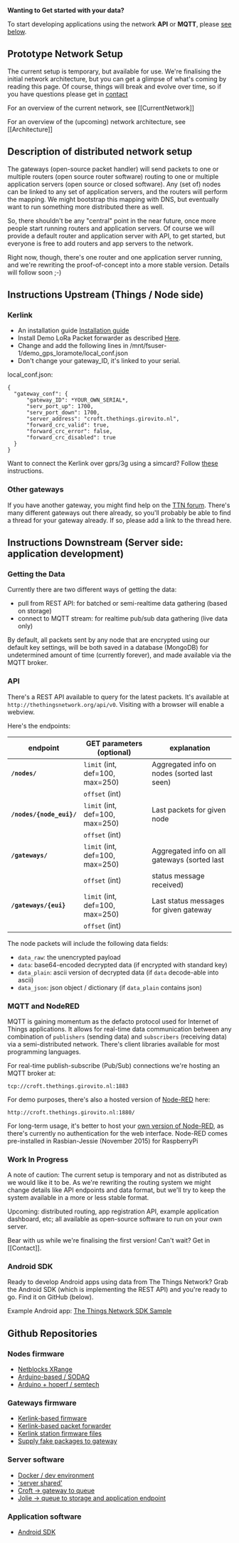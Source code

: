 **Wanting to Get started with your data?**

To start developing applications using the network **API** or **MQTT**,
please [see below](#getting-the-data).

## Prototype Network Setup

The current setup is temporary, but available for use.
We're finalising the initial network architecture, but
you can get a glimpse of what's coming by reading this page.
Of course, things will break and evolve over time, so
if you have questions please get in [contact](Contact)

For an overview of the current network, see
[[CurrentNetwork]]

For an overview of the (upcoming) network architecture, see
[[Architecture]]

## Description of distributed network setup
The gateways (open-source packet handler) will send packets to one or multiple routers (open source router software) routing to one or multiple application servers (open source or closed software). Any (set of) nodes can be linked to any set of application servers, and the routers will perform the mapping. We might bootstrap this mapping with DNS, but eventually want to run something more distributed there as well.

So, there shouldn't be any "central" point in the near future, once more people start running routers and application servers. Of course we will provide a default router and application server with API, to get started, but everyone is free to add routers and app servers to the network.

Right now, though, there's one router and one application server running, and we're rewriting the proof-of-concept into a more stable version. Details will follow soon ;-)


## Instructions Upstream (Things / Node side)
### Kerlink
* An installation guide [Installation guide](../Installing-your-Kerlink)
* Install Demo LoRa Packet forwarder as described [Here](http://wikikerlink.fr/lora-station/doku.php?id=wiki:semtech#demo_lora_packet_forwarderready-to-use_package).
* Change and add the following lines in /mnt/fsuser-1/demo_gps_loramote/local_conf.json
* Don't change your gateway_ID, it's linked to your serial.

local_conf.json:

	{
	  "gateway_conf": {
	      "gateway_ID": *YOUR_OWN_SERIAL*,
		  "serv_port_up": 1700,
		  "serv_port_down": 1700,
		  "server_address": "croft.thethings.girovito.nl",
		  "forward_crc_valid": true,
		  "forward_crc_error": false,
		  "forward_crc_disabled": true
	  }
	}

Want to connect the Kerlink over gprs/3g using a simcard? Follow [these](gateways/kerlink/mobile-connection) instructions.

### Other gateways
If you have another gateway, you might find help on the [TTN forum](http://forum.thethingsnetwork.org/).
There's many different gateways out there already, so you'll probably be able to
find a thread for your gateway already. If so, please add a link to the thread here.


## Instructions Downstream (Server side: application development)

### Getting the Data
Currently there are two different ways of getting the data:

  - pull from REST API: for batched or semi-realtime data gathering (based on storage)
  - connect to MQTT stream: for realtime pub/sub data gathering (live data only)

By default, all packets sent by any node that are encrypted using our default
key settings, will be both saved in a database (MongoDB) for undetermined amount
of time (currently forever), and made available via the MQTT broker.

### API
There's a REST API available to query for the latest packets.
It's available at `http://thethingsnetwork.org/api/v0`. Visiting
with a browser will enable a webview.

Here's the endpoints:

| endpoint                       | GET parameters (optional)               | explanation                                  |
| ------------------------------ | --------------------------------------- | -------------------------------------------- |
| **`/nodes/`**                  | `limit` (int, def=100, max=250)         | Aggregated info on nodes (sorted last seen)  |
|                                | `offset` (int)                          |                                              |
| **`/nodes/{node_eui}/`**       | `limit` (int, def=100, max=250)         | Last packets for given node                  |
|                                | `offset` (int)                          |                                              |
| **`/gateways/`**               | `limit` (int, def=100, max=250)         | Aggregated info on all gateways (sorted last |
|                                | `offset` (int)                          | status message received)                     |
| **`/gateways/{eui}`**          | `limit` (int, def=100, max=250)         | Last status messages for given gateway       |
|                                | `offset` (int)                          |                                              |

The node packets will include the following data fields:

  * `data_raw`: the unencrypted payload
  * `data`: base64-encoded decrypted data (if encrypted with standard key)
  * `data_plain`: ascii version of decrypted data (if `data` decode-able into ascii)
  * `data_json`: json object / dictionary (if `data_plain` contains json)


### MQTT and NodeRED
MQTT is gaining momentum as the defacto protocol used for Internet of Things
applications. It allows for real-time data communication between any combination
of `publishers` (sending data) and `subscribers` (receiving data) via a semi-distributed
network. There's client libraries available for most programming languages.

For real-time publish-subscribe (Pub/Sub) connections we're hosting an MQTT broker at:

    tcp://croft.thethings.girovito.nl:1883
    
    
For demo purposes, there's also a hosted version of [Node-RED](http://nodered.org/) here:

    http://croft.thethings.girovito.nl:1880/

For long-term usage, it's better to host your [own version of Node-RED](http://nodered.org/docs/), as there's currently no authentication for the web interface. Node-RED comes pre-installed in Rasbian-Jessie (November 2015) for RaspberryPi
    

### Work In Progress
A note of caution:
The current setup is temporary and not as distributed as we would like it to be.
As we're rewriting the routing system we might change details like API endpoints
and data format, but we'll try to keep the system available in a more or less
stable format.

Upcoming: distributed routing, app registration API, example application dashboard, etc; all available as open-source
software to run on your own server.

Bear with us while we're finalising the first version! Can't wait? Get in [[Contact]].


### Android SDK

Ready to develop Android apps using data from The Things Network?
Grab the Android SDK (which is implementing the REST API) and you're ready to
go. Find it on GitHub (below).

Example Android app:
[The Things Network SDK Sample](https://play.google.com/store/apps/details?id=org.ttn.android.sample)

## Github Repositories

### Nodes firmware
* [Netblocks XRange](https://github.com/TheThingsNetwork/XRange)
* [Arduino-based / SODAQ](https://github.com/TheThingsNetwork/loraduino)
* [Arduino + hoperf / semtech](https://github.com/tftelkamp/arduino-lmic-v1.5)

### Gateways firmware
* [Kerlink-based firmware](https://github.com/TheThingsNetwork/lora_gateway)
* [Kerlink-based packet forwarder](https://github.com/TheThingsNetwork/packet_forwarder)
* [Kerlink station firmware files](https://github.com/TheThingsNetwork/kerlink-station-firmware)
* [Supply fake packages to gateway](https://github.com/TheThingsNetwork/ghost_node)

### Server software
* [Docker / dev environment](https://github.com/TheThingsNetwork/server-devenv)
* ['server shared'](https://github.com/TheThingsNetwork/server-shared)
* [Croft -> gateway to queue](https://github.com/TheThingsNetwork/croft)
* [Jolie -> queue to storage and application endpoint](https://github.com/TheThingsNetwork/jolie)

### Application software
* [Android SDK](https://github.com/TheThingsNetwork/android-sdk)